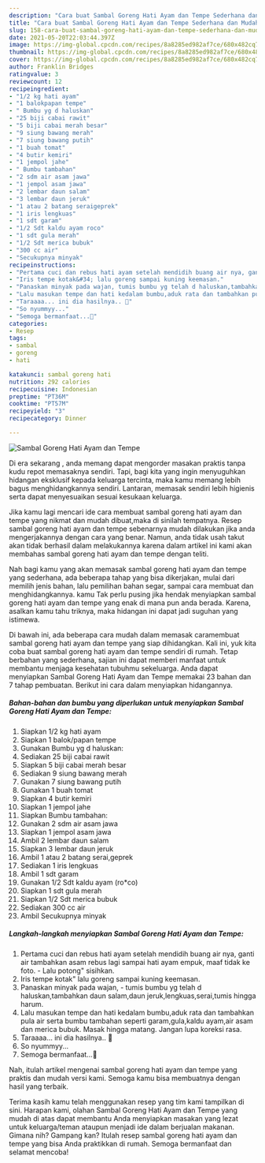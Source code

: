 ```yaml
---
description: "Cara buat Sambal Goreng Hati Ayam dan Tempe Sederhana dan Mudah Dibuat"
title: "Cara buat Sambal Goreng Hati Ayam dan Tempe Sederhana dan Mudah Dibuat"
slug: 158-cara-buat-sambal-goreng-hati-ayam-dan-tempe-sederhana-dan-mudah-dibuat
date: 2021-05-20T22:03:44.397Z
image: https://img-global.cpcdn.com/recipes/8a8285ed982af7ce/680x482cq70/sambal-goreng-hati-ayam-dan-tempe-foto-resep-utama.jpg
thumbnail: https://img-global.cpcdn.com/recipes/8a8285ed982af7ce/680x482cq70/sambal-goreng-hati-ayam-dan-tempe-foto-resep-utama.jpg
cover: https://img-global.cpcdn.com/recipes/8a8285ed982af7ce/680x482cq70/sambal-goreng-hati-ayam-dan-tempe-foto-resep-utama.jpg
author: Franklin Bridges
ratingvalue: 3
reviewcount: 12
recipeingredient:
- "1/2 kg hati ayam"
- "1 balokpapan tempe"
- " Bumbu yg d haluskan"
- "25 biji cabai rawit"
- "5 biji cabai merah besar"
- "9 siung bawang merah"
- "7 siung bawang putih"
- "1 buah tomat"
- "4 butir kemiri"
- "1 jempol jahe"
- " Bumbu tambahan"
- "2 sdm air asam jawa"
- "1 jempol asam jawa"
- "2 lembar daun salam"
- "3 lembar daun jeruk"
- "1 atau 2 batang seraigeprek"
- "1 iris lengkuas"
- "1 sdt garam"
- "1/2 Sdt kaldu ayam roco"
- "1 sdt gula merah"
- "1/2 Sdt merica bubuk"
- "300 cc air"
- "Secukupnya minyak"
recipeinstructions:
- "Pertama cuci dan rebus hati ayam setelah mendidih buang air nya, ganti air tambahkan asam rebus lagi sampai hati ayam empuk, maaf tidak ke foto. Lalu potong&#34; sisihkan."
- "Iris tempe kotak&#34; lalu goreng sampai kuning keemasan."
- "Panaskan minyak pada wajan, tumis bumbu yg telah d haluskan,tambahkan daun salam,daun jeruk,lengkuas,serai,tumis hingga harum."
- "Lalu masukan tempe dan hati kedalam bumbu,aduk rata dan tambahkan pula air serta bumbu tambahan seperti garam,gula,kaldu ayam,air asam dan merica bubuk. Masak hingga matang. Jangan lupa koreksi rasa."
- "Taraaaa... ini dia hasilnya.. 🥰"
- "So nyummyy..."
- "Semoga bermanfaat...🥰"
categories:
- Resep
tags:
- sambal
- goreng
- hati

katakunci: sambal goreng hati 
nutrition: 292 calories
recipecuisine: Indonesian
preptime: "PT36M"
cooktime: "PT57M"
recipeyield: "3"
recipecategory: Dinner

---
```



![Sambal Goreng Hati Ayam dan Tempe](https://img-global.cpcdn.com/recipes/8a8285ed982af7ce/680x482cq70/sambal-goreng-hati-ayam-dan-tempe-foto-resep-utama.jpg)

Di era  sekarang , anda memang dapat mengorder masakan praktis tanpa kudu repot memasaknya sendiri. Tapi, bagi kita yang ingin menyuguhkan hidangan eksklusif kepada keluarga tercinta, maka kamu memang lebih bagus menghidangkannya sendiri. Lantaran, memasak sendiri lebih higienis serta dapat menyesuaikan sesuai kesukaan keluarga.

Jika kamu lagi mencari ide cara membuat sambal goreng hati ayam dan tempe yang nikmat dan mudah dibuat,maka di sinilah tempatnya. Resep sambal goreng hati ayam dan tempe  sebenarnya mudah dilakukan jika anda mengerjakannya dengan cara yang benar. Namun, anda tidak usah takut akan tidak berhasil dalam melakukannya 
karena dalam artikel ini kami akan membahas sambal goreng hati ayam dan tempe dengan teliti.  



Nah bagi kamu yang akan memasak sambal goreng hati ayam dan tempe yang sederhana, ada beberapa tahap yang bisa dikerjakan, mulai dari memilih jenis bahan, lalu pemilihan bahan segar, sampai cara membuat dan menghidangkannya. kamu Tak perlu pusing jika hendak menyiapkan sambal goreng hati ayam dan tempe yang enak di mana pun anda berada. Karena, asalkan kamu  tahu triknya, maka hidangan ini dapat jadi suguhan yang istimewa.

Di bawah ini, ada beberapa cara mudah dalam memasak caramembuat sambal goreng hati ayam dan tempe yang siap dihidangkan. Kali ini, yuk kita coba buat sambal goreng hati ayam dan tempe sendiri di rumah. Tetap berbahan yang sederhana, sajian ini dapat memberi manfaat untuk membantu menjaga kesehatan tubuhmu sekeluarga. Anda dapat menyiapkan Sambal Goreng Hati Ayam dan Tempe memakai 23 bahan dan 7 tahap pembuatan. Berikut ini cara dalam menyiapkan hidangannya.

<!--inarticleads1-->

##### Bahan-bahan dan bumbu yang diperlukan untuk menyiapkan Sambal Goreng Hati Ayam dan Tempe:

1. Siapkan 1/2 kg hati ayam
1. Siapkan 1 balok/papan tempe
1. Gunakan  Bumbu yg d haluskan:
1. Sediakan 25 biji cabai rawit
1. Siapkan 5 biji cabai merah besar
1. Sediakan 9 siung bawang merah
1. Gunakan 7 siung bawang putih
1. Gunakan 1 buah tomat
1. Siapkan 4 butir kemiri
1. Siapkan 1 jempol jahe
1. Siapkan  Bumbu tambahan:
1. Gunakan 2 sdm air asam jawa
1. Siapkan 1 jempol asam jawa
1. Ambil 2 lembar daun salam
1. Siapkan 3 lembar daun jeruk
1. Ambil 1 atau 2 batang serai,geprek
1. Sediakan 1 iris lengkuas
1. Ambil 1 sdt garam
1. Gunakan 1/2 Sdt kaldu ayam (ro*co)
1. Siapkan 1 sdt gula merah
1. Siapkan 1/2 Sdt merica bubuk
1. Sediakan 300 cc air
1. Ambil Secukupnya minyak




<!--inarticleads2-->

##### Langkah-langkah menyiapkan Sambal Goreng Hati Ayam dan Tempe:

1. Pertama cuci dan rebus hati ayam setelah mendidih buang air nya, ganti air tambahkan asam rebus lagi sampai hati ayam empuk, maaf tidak ke foto. - Lalu potong&#34; sisihkan.
1. Iris tempe kotak&#34; lalu goreng sampai kuning keemasan.
1. Panaskan minyak pada wajan, - tumis bumbu yg telah d haluskan,tambahkan daun salam,daun jeruk,lengkuas,serai,tumis hingga harum.
1. Lalu masukan tempe dan hati kedalam bumbu,aduk rata dan tambahkan pula air serta bumbu tambahan seperti garam,gula,kaldu ayam,air asam dan merica bubuk. Masak hingga matang. Jangan lupa koreksi rasa.
1. Taraaaa... ini dia hasilnya.. 🥰
1. So nyummyy...
1. Semoga bermanfaat...🥰




Nah, itulah artikel mengenai  sambal goreng hati ayam dan tempe  yang praktis dan mudah versi kami. Semoga kamu bisa membuatnya dengan hasil yang terbaik. 

Terima kasih kamu telah menggunakan resep yang tim kami tampilkan di sini. Harapan kami, olahan  Sambal Goreng Hati Ayam dan Tempe yang mudah di atas dapat membantu Anda menyiapkan masakan yang lezat untuk keluarga/teman ataupun menjadi ide dalam berjualan makanan. Gimana nih? Gampang kan? Itulah resep sambal goreng hati ayam dan tempe yang bisa Anda praktikkan di rumah. Semoga bermanfaat dan selamat mencoba!

